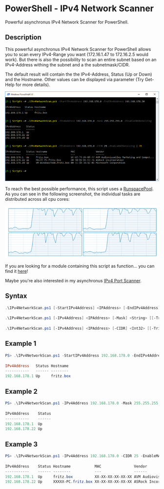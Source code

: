 # PowerShell - IPv4 Network Scanner

Powerful asynchronus IPv4 Network Scanner for PowerShell.

## Description

This powerful asynchronus IPv4 Network Scanner for PowerShell allows you to scan every IPv4-Range you want (172.16.1.47 to 172.16.2.5 would work). But there is also the possibility to scan an entire subnet based on an IPv4-Address withing the subnet and a the subnetmask/CIDR.

The default result will contain the the IPv4-Address, Status (Up or Down) and the Hostname. Other values can be displayed via parameter (Try Get-Help for more details).

![Screenshot](Documentation/Images/IPv4NetworkScan.png?raw=true "IPv4NetworkScan")

To reach the best possible performance, this script uses a [RunspacePool](https://msdn.microsoft.com/en-US/library/system.management.automation.runspaces.runspacepool(v=vs.85).aspx). As you can see in the following screenshot, the individual tasks are distributed across all cpu cores:

![Screenshot](Documentation/Images/IPv4NetworkScan_CPUusage.png?raw=true "CPU usage")

If you are looking for a module containing this script as function... you can find it [here](https://github.com/BornToBeRoot/PowerShell)!

Maybe you're also interested in my asynchronus [IPv4 Port Scanner](https://github.com/BornToBeRoot/PowerShell_IPv4PortScanner).

## Syntax

```powershell
.\IPv4NetworkScan.ps1 [-StartIPv4Address] <IPAddress> [-EndIPv4Address] <IPAddress> [[-Tries] <Int32>] [[-Threads] <Int32>] [[-DisableDNSResolving]] [[-EnableMACResolving]] [[-ExtendedInformations]] [[-IncludeInactive]] [<CommonParameters>]

.\IPv4NetworkScan.ps1 [-IPv4Address] <IPAddress> [-Mask] <String> [[-Tries] <Int32>] [[-Threads] <Int32>] [[-DisableDNSResolving]] [[-EnableMACResolving]] [[-ExtendedInformations]] [[-IncludeInactive]] [<CommonParameters>]

.\IPv4NetworkScan.ps1 [-IPv4Address] <IPAddress> [-CIDR] <Int32> [[-Tries] <Int32>] [[-Threads] <Int32>] [[-DisableDNSResolving]] [[-EnableMACResolving]] [[-ExtendedInformations]] [[-IncludeInactive]] [<CommonParameters>]
```

## Example 1

```powershell
PS> .\IPv4NetworkScan.ps1 -StartIPv4Address 192.168.178.0 -EndIPv4Address 192.168.178.20

IPv4Address   Status Hostname
-----------   ------ --------
192.168.178.1 Up     fritz.box
```

## Example 2

```powershell
PS> .\IPv4NetworkScan.ps1 -IPv4Address 192.168.178.0 -Mask 255.255.255.0 -DisableDNSResolving

IPv4Address    Status
-----------    ------
192.168.178.1  Up
192.168.178.22 Up
```

## Example 3

```powershell
PS> .\IPv4NetworkScan.ps1 -IPv4Address 192.168.178.0 -CIDR 25 -EnableMACResolving

IPv4Address    Status Hostname           MAC               Vendor
-----------    ------ --------           ---               ------
192.168.178.1  Up     fritz.box          XX-XX-XX-XX-XX-XX AVM Audiovisuelles Marketing und Computersysteme GmbH
192.168.178.22 Up     XXXXX-PC.fritz.box XX-XX-XX-XX-XX-XX ASRock Incorporation
```
